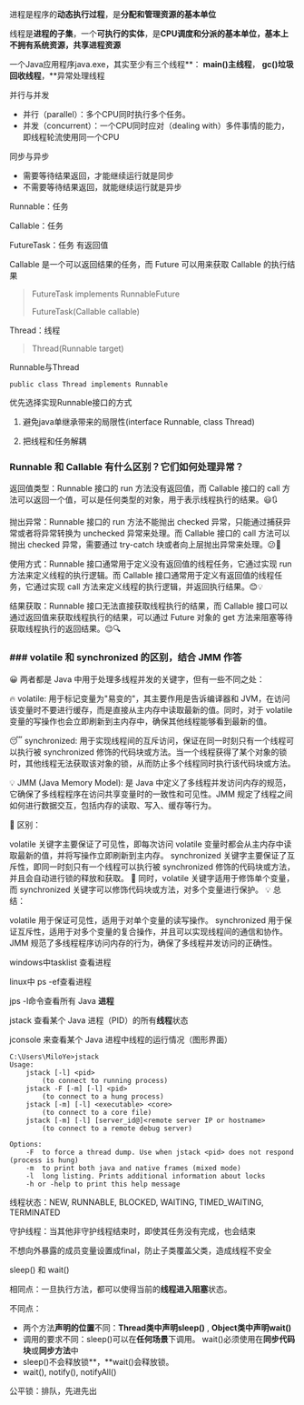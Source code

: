 进程是程序的**动态执行过程**，是**分配和管理资源的基本单位**

线程是**进程的子集**，一个**可执行的实体**，是**CPU调度和分派的基本单位，基本上不拥有系统资源，共享进程资源**

一个Java应用程序java.exe，其实至少有三个线程**： **main()主线程**， **gc()垃圾回收线程**，**异常处理线程

并行与并发

- 并行（parallel）：多个CPU同时执行多个任务。
- 并发（concurrent）：一个CPU同时应对（dealing with）多件事情的能力，即线程轮流使用同一个CPU  

同步与异步

- 需要等待结果返回，才能继续运行就是同步
- 不需要等待结果返回，就能继续运行就是异步



Runnable：任务

Callable：任务

FutureTask：任务 有返回值

Callable 是一个可以返回结果的任务，而 Future 可以用来获取 Callable 的执行结果 

> FutureTask<V> implements RunnableFuture<V>
>
> FutureTask(Callable<V> callable)
>
> 

Thread：线程

> Thread(Runnable target)
>

Runnable与Thread

`public class Thread implements Runnable`

优先选择实现Runnable接口的方式

1. 避免java单继承带来的局限性(interface Runnable,  class Thread)

2. 把线程和任务解耦




###  Runnable 和 Callable 有什么区别？它们如何处理异常？

返回值类型：Runnable 接口的 run 方法没有返回值，而 Callable 接口的 call 方法可以返回一个值，可以是任何类型的对象，用于表示线程执行的结果。😃🔃

抛出异常：Runnable 接口的 run 方法不能抛出 checked 异常，只能通过捕获异常或者将异常转换为 unchecked 异常来处理。而 Callable 接口的 call 方法可以抛出 checked 异常，需要通过 try-catch 块或者向上层抛出异常来处理。😕🚩

使用方式：Runnable 接口通常用于定义没有返回值的线程任务，它通过实现 run 方法来定义线程的执行逻辑。而 Callable 接口通常用于定义有返回值的线程任务，它通过实现 call 方法来定义线程的执行逻辑，并返回执行结果。😊💡

结果获取：Runnable 接口无法直接获取线程执行的结果，而 Callable 接口可以通过返回值来获取线程执行的结果，可以通过 Future 对象的 get 方法来阻塞等待获取线程执行的返回结果。😌🔍

### ### volatile 和 synchronized 的区别，结合 JMM 作答

😀 两者都是 Java 中用于处理多线程并发的关键字，但有一些不同之处：

🔥 volatile: 用于标记变量为"易变的"，其主要作用是告诉编译器和 JVM，在访问该变量时不要进行缓存，而是直接从主内存中读取最新的值。同时，对于 volatile 变量的写操作也会立即刷新到主内存中，确保其他线程能够看到最新的值。

😴 synchronized: 用于实现线程间的互斥访问，保证在同一时刻只有一个线程可以执行被 synchronized 修饰的代码块或方法。当一个线程获得了某个对象的锁时，其他线程无法获取该对象的锁，从而防止多个线程同时执行该代码块或方法。

💡 JMM (Java Memory Model): 是 Java 中定义了多线程并发访问内存的规范，它确保了多线程程序在访问共享变量时的一致性和可见性。JMM 规定了线程之间如何进行数据交互，包括内存的读取、写入、缓存等行为。

🔀 区别：

volatile 关键字主要保证了可见性，即每次访问 volatile 变量时都会从主内存中读取最新的值，并将写操作立即刷新到主内存。
synchronized 关键字主要保证了互斥性，即同一时刻只有一个线程可以执行被 synchronized 修饰的代码块或方法，并且会自动进行锁的释放和获取。
🔁 同时，volatile 关键字适用于修饰单个变量，而 synchronized 关键字可以修饰代码块或方法，对多个变量进行保护。
💡 总结：

volatile 用于保证可见性，适用于对单个变量的读写操作。
synchronized 用于保证互斥性，适用于对多个变量的复合操作，并且可以实现线程间的通信和协作。
JMM 规范了多线程程序访问内存的行为，确保了多线程并发访问的正确性。









windows中tasklist 查看进程

linux中 ps -ef查看进程

jps  -l命令查看所有 Java **进程**

jstack <PID> 查看某个 Java 进程（PID）的所有**线程**状态

jconsole 来查看某个 Java 进程中线程的运行情况（图形界面）



```
C:\Users\MiloYe>jstack
Usage:
    jstack [-l] <pid>
        (to connect to running process)
    jstack -F [-m] [-l] <pid>
        (to connect to a hung process)
    jstack [-m] [-l] <executable> <core>
        (to connect to a core file)
    jstack [-m] [-l] [server_id@]<remote server IP or hostname>
        (to connect to a remote debug server)

Options:
    -F  to force a thread dump. Use when jstack <pid> does not respond (process is hung)
    -m  to print both java and native frames (mixed mode)
    -l  long listing. Prints additional information about locks
    -h or -help to print this help message
```





线程状态：NEW, RUNNABLE, BLOCKED, WAITING, TIMED_WAITING, TERMINATED

守护线程：当其他非守护线程结束时，即使其任务没有完成，也会结束

不想向外暴露的成员变量设置成final，防止子类覆盖父类，造成线程不安全



sleep() 和 wait()

相同点：一旦执行方法，都可以使得当前的**线程进入阻塞**状态。

不同点：

- 两个方法**声明的位置**不同：**Thread类中声明sleep()** , **Object类中声明wait()**
- 调用的要求不同：sleep()可以在**任何场景**下调用。 wait()必须使用在**同步代码块**或**同步方法**中
- sleep()不会释放锁**，**wait()会释放锁。
- wait(), notify(), notifyAll()





公平锁：排队，先进先出

